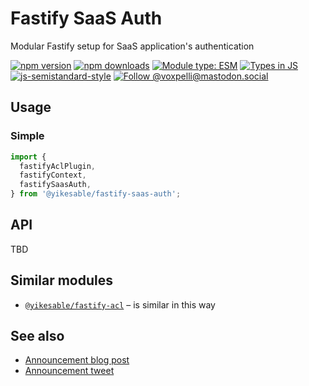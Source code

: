 # Fastify SaaS Auth

Modular Fastify setup for SaaS application's authentication

[![npm version](https://img.shields.io/npm/v/@yikesable/fastify-saas-auth.svg?style=flat)](https://www.npmjs.com/package/@yikesable/fastify-saas-auth)
[![npm downloads](https://img.shields.io/npm/dm/@yikesable/fastify-saas-auth.svg?style=flat)](https://www.npmjs.com/package/@yikesable/fastify-saas-auth)
[![Module type: ESM](https://img.shields.io/badge/module%20type-esm-brightgreen)](https://github.com/voxpelli/badges-cjs-esm)
[![Types in JS](https://img.shields.io/badge/types_in_js-yes-brightgreen)](https://github.com/voxpelli/types-in-js)
[![js-semistandard-style](https://img.shields.io/badge/code%20style-semistandard-brightgreen.svg)](https://github.com/voxpelli/eslint-config)
[![Follow @voxpelli@mastodon.social](https://img.shields.io/mastodon/follow/109247025527949675?domain=https%3A%2F%2Fmastodon.social&style=social)](https://mastodon.social/@voxpelli)

## Usage

### Simple

```javascript
import {
  fastifyAclPlugin,
  fastifyContext,
  fastifySaasAuth,
} from '@yikesable/fastify-saas-auth';
```

## API

TBD

## Similar modules

* [`@yikesable/fastify-acl`](https://example.com/) – is similar in this way

## See also

* [Announcement blog post](#)
* [Announcement tweet](#)
